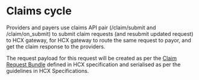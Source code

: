 # Claims cycle

Providers and payers use claims API pair (/claim/submit and /claim/on\_submit) to submit claim requests (and resubmit updated request) to HCX gateway, for HCX gateway to route the same request to payor, and get the claim response to the providers.

The request payload for this request will be created as per the [Claim Request Bundle](https://ig.hcxprotocol.io/v0.8/StructureDefinition-ClaimRequestBundle.html) defined in HCX specification and serialised as per the guidelines in HCX Specifications.
